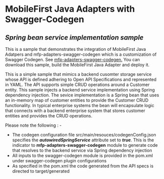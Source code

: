 # MobileFirst Java Adapters with Swagger-Codegen 
## _Spring bean service implementation sample_
This is a sample that demonstrates the integration of MobileFirst Java Adatpers and mfp-adapters-swagger-codegen 
which is a customization of Swagger Codegen.   See [mfp-adapters-swagger-codegen.](https://github.com/mfpdev/mfp-advanced-adapters-samples/tree/development/mfp-adapters-swagger-codegen)
You can download this sample, build the MobileFirst Java Adapter and deploy it.

This is a simple sample that mimics a backend cusomter storage service whose API is defined adhering to Open API 
Specifications and represented in YAML.  The API supports simple CRUD operations around a Customer entity.  This 
sample injects a backend service implementation using Spring dependency injection.  The sevice implementation is a
Spring bean that uses an in-memory map of customer entities to provide the Customer CRUD functionality.  In typical 
enterprise systems the bean will encapsulate logic that connects with a backend enterprise system that stores 
customer entities and provides the CRUD operations.

Please note the following : -
* The codegen configuration file src/main/resouces/codegenConfig.json specifies the **_autowiredSpringService_** 
attribute set to **_true_**.  This is the indicator to **mfp-adapters-swagger-codegen** module to generate code that 
resolves to the backend service via Spring dependency injection
* All inputs to the swagger-codegen module is provided in the pom.xml under swagger-codegen plugin configurations
* As specified in the pom.xml the code generated from the API specs is directed to target/generated



